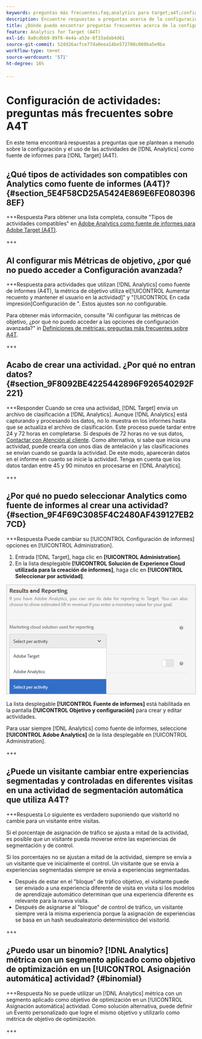 ```yaml
---
keywords: preguntas más frecuentes;faq;analytics para target;a4T;configuración de actividades
description: Encuentre respuestas a preguntas acerca de la configuración de actividades al usar Analytics para [!DNL Target] (A4T). A4T le permite utilizar los informes de Analytics para [!DNL Target] actividades.
title: ¿Dónde puedo encontrar preguntas frecuentes acerca de la configuración de actividades de con A4T?
feature: Analytics for Target (A4T)
exl-id: 8a8cdbb9-89f6-4e4a-a53e-8f33adab4d61
source-git-commit: 52dd26acfce77da0eea14be572708c069ba5e9ba
workflow-type: tm+mt
source-wordcount: '571'
ht-degree: 16%

---
```


# Configuración de actividades: preguntas más frecuentes sobre A4T

En este tema encontrará respuestas a preguntas que se plantean a menudo sobre la configuración y el uso de las actividades de [!DNL Analytics] como fuente de informes para [!DNL Target] (A4T).

## ¿Qué tipos de actividades son compatibles con Analytics como fuente de informes (A4T)? {#section_5E4F58CD25A5424E869E6FE0803968EF}

+++Respuesta Para obtener una lista completa, consulte &quot;Tipos de actividades compatibles&quot; en [Adobe Analytics como fuente de informes para Adobe Target (A4T)](/help/main/c-integrating-target-with-mac/a4t/a4t.md#concept_7540C8C04259434AB6EE33B09F47A1DE).

+++

## Al configurar mis Métricas de objetivo, ¿por qué no puedo acceder a Configuración avanzada?

+++Respuesta para actividades que utilizan [!DNL Analytics] como fuente de informes (A4T), la métrica de objetivo utiliza el[!UICONTROL Aumentar recuento y mantener el usuario en la actividad]&quot; y &quot;[!UICONTROL En cada impresión]Configuración de &quot;. Estos ajustes son *no* configurable.

Para obtener más información, consulte &quot;Al configurar las métricas de objetivo, ¿por qué no puedo acceder a las opciones de configuración avanzada?&quot; in [Definiciones de métricas: preguntas más frecuentes sobre A4T](/help/main/c-integrating-target-with-mac/a4t/r-a4t-faq/a4t-faq-metric-definition.md).

+++

## Acabo de crear una actividad. ¿Por qué no entran datos? {#section_9F8092BE4225442896F926540292F221}


+++Responder Cuando se crea una actividad, [!DNL Target] envía un archivo de clasificación a [!DNL Analytics]. Aunque [!DNL Analytics] está capturando y procesando los datos, no lo muestra en los informes hasta que se actualiza el archivo de clasificación. Este proceso puede tardar entre 24 y 72 horas en completarse. Si después de 72 horas no ve sus datos, [Contactar con Atención al cliente](/help/main/cmp-resources-and-contact-information.md#reference_ACA3391A00EF467B87930A450050077C). Como alternativa, si sabe que inicia una actividad, puede crearla con unos días de antelación y las clasificaciones se envían cuando se guarda la actividad. De este modo, aparecerán datos en el informe en cuanto se inicie la actividad. Tenga en cuenta que los datos tardan entre 45 y 90 minutos en procesarse en [!DNL Analytics].

+++

## ¿Por qué no puedo seleccionar Analytics como fuente de informes al crear una actividad? {#section_9F4F69C3085F4C2480AF439127EB27CD}

+++Respuesta Puede cambiar su [!UICONTROL Configuración de informes] opciones en [!UICONTROL Administration].

1. Entrada [!DNL Target], haga clic en **[!UICONTROL Administration]**.
1. En la lista desplegable **[!UICONTROL Solución de Experience Cloud utilizada para la creación de informes]**, haga clic en **[!UICONTROL Seleccionar por actividad]**.

![imagen de selección por actividad](assets/select-per-activity.png)

La lista desplegable **[!UICONTROL Fuente de informes]** está habilitada en la pantalla **[!UICONTROL Objetivo y configuración]** para crear y editar actividades.

Para usar siempre [!DNL Analytics] como fuente de informes, seleccione **[!UICONTROL Adobe Analytics]** de la lista desplegable en [!UICONTROL Administration].

+++

## ¿Puede un visitante cambiar entre experiencias segmentadas y controladas en diferentes visitas en una actividad de segmentación automática que utiliza A4T?

+++Respuesta Lo siguiente es verdadero suponiendo que visitorId no cambie para un visitante entre visitas.

Si el porcentaje de asignación de tráfico se ajusta a mitad de la actividad, es posible que un visitante pueda moverse entre las experiencias de segmentación y de control.

Si los porcentajes no se ajustan a mitad de la actividad, siempre se envía a un visitante que ve inicialmente el control. Un visitante que se envía a experiencias segmentadas siempre se envía a experiencias segmentadas.

* Después de estar en el &quot;bloque&quot; de tráfico objetivo, el visitante puede ser enviado a una experiencia diferente de visita en visita si los modelos de aprendizaje automático determinan que una experiencia diferente es relevante para la nueva visita.
* Después de asignarse al &quot;bloque&quot; de control de tráfico, un visitante siempre verá la misma experiencia porque la asignación de experiencias se basa en un hash seudoaleatorio determinístico del visitorId.

+++

## ¿Puedo usar un binomio? [!DNL Analytics] métrica con un segmento aplicado como objetivo de optimización en un [!UICONTROL Asignación automática] actividad? {#binomial}

+++Respuesta No se puede utilizar un [!DNL Analytics] métrica con un segmento aplicado como objetivo de optimización en un [!UICONTROL Asignación automática] actividad. Como solución alternativa, puede definir un Evento personalizado que logre el mismo objetivo y utilizarlo como métrica de objetivo de optimización.

+++